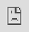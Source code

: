 ```yaml
---
title: Resident Evil Requiem announced at Summer Game Fest 2025
date: '2025-06-06'
excerpt: >-
  While many of us soldier on with the remakes and VR takes on the Resident Evil
  story, Capcom is prepping the next chapter of the story: Resident Evil...
coverImage: >-
  https://images.unsplash.com/photo-1677442136019-21780ecad995?w=400&h=200&fit=crop&auto=format
author: AIVibe
tags:
  - Ai
category: General AI
source: >-
  https://www.engadget.com/gaming/resident-evil-requiem-announced-at-summer-game-fest-2025-231136129.html?src=rss
---
```

<p>While many of us soldier on with the <a data-i13n="cpos:1;pos:1" href="https://www.engadget.com/resident-evil-4-review-a-half-step-backward-for-capcom-remakes-070100973.html">remakes</a> and VR takes on the Resident Evil story, Capcom is prepping the next chapter of the story: <em>Resident Evil Requiem</em>. The sequel was fully revealed as part of Summer Game Fest Live, kicking off a week(ish) of gaming announcements and release dates.</p>
<p>Intercutting the starting moments of REs of the past, Capcom did a fake-out, teasing that we&#39;d have to wait a little longer to see <em>Resident Evil Requiem</em> — it turns out they only meant a 30-minute wait.</p>
<span id="end-legacy-contents"></span><p>The teaser trailer raised more questions than answers, teasing locations from previous games, like Raccoon City — and its ruined police department. It appears the game will follow Grace Ashcroft, as she tries unveil grim mysteries and, er,  gets kidnapped. She&#39;s the daughter of Alyssa Ashcroft — a <a data-i13n="cpos:2;pos:1" href="https://capcom.fandom.com/wiki/Alyssa_Ashcroft">Resident Evil character</a> that I do not remember at all.&nbsp;</p>
<div id="fad3f5da0b384ef188b7f23ac15c1ea1"><iframe src="https://www.youtube.com/embed/POz1-EmLsTY?rel=0" style="top:0;left:0;width:100%;height:100%;position:absolute;border:0;" allowfullscreen="" scrolling="no" data-embed-domain="www.youtube.com"></iframe></div>
<p>Capcom confirmed a year ago that veteran director Koshi Nakanishi will lead what is <em>definitely </em>not the ninth chapter of Resident Evil. (If you don&#39;t count <em>Code Veronica</em>, who even are you?) Nakanishi was involved in the development of R<em>esident Evil Revelations </em>and<em> Resident Evil 7: Biohazard</em>, among other Resident Evil titles.&nbsp;</p>
<p><em>Resident Evil 9 i</em>s set to launch on February 27, 2026, but a demo will be playable in August at Gamescom, so book your tickets for Cologne, Germany.</p>This article originally appeared on Engadget at https://www.engadget.com/gaming/resident-evil-requiem-announced-at-summer-game-fest-2025-231136129.html?src=rss
